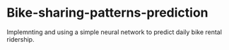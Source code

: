 # Bike-sharing-patterns-prediction
Implemnting and using a simple neural network to predict daily bike rental ridership.
